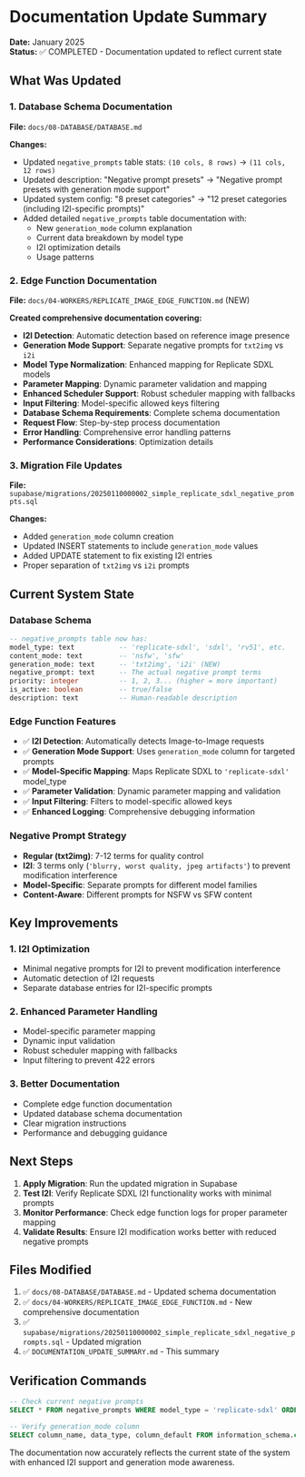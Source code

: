 # Documentation Update Summary

**Date:** January 2025  
**Status:** ✅ COMPLETED - Documentation updated to reflect current state

## **What Was Updated**

### **1. Database Schema Documentation**
**File:** `docs/08-DATABASE/DATABASE.md`

**Changes:**
- Updated `negative_prompts` table stats: `(10 cols, 8 rows)` → `(11 cols, 12 rows)`
- Updated description: "Negative prompt presets" → "Negative prompt presets with generation mode support"
- Updated system config: "8 preset categories" → "12 preset categories (including I2I-specific prompts)"
- Added detailed `negative_prompts` table documentation with:
  - New `generation_mode` column explanation
  - Current data breakdown by model type
  - I2I optimization details
  - Usage patterns

### **2. Edge Function Documentation**
**File:** `docs/04-WORKERS/REPLICATE_IMAGE_EDGE_FUNCTION.md` (NEW)

**Created comprehensive documentation covering:**
- **I2I Detection**: Automatic detection based on reference image presence
- **Generation Mode Support**: Separate negative prompts for `txt2img` vs `i2i`
- **Model Type Normalization**: Enhanced mapping for Replicate SDXL models
- **Parameter Mapping**: Dynamic parameter validation and mapping
- **Enhanced Scheduler Support**: Robust scheduler mapping with fallbacks
- **Input Filtering**: Model-specific allowed keys filtering
- **Database Schema Requirements**: Complete schema documentation
- **Request Flow**: Step-by-step process documentation
- **Error Handling**: Comprehensive error handling patterns
- **Performance Considerations**: Optimization details

### **3. Migration File Updates**
**File:** `supabase/migrations/20250110000002_simple_replicate_sdxl_negative_prompts.sql`

**Changes:**
- Added `generation_mode` column creation
- Updated INSERT statements to include `generation_mode` values
- Added UPDATE statement to fix existing I2I entries
- Proper separation of `txt2img` vs `i2i` prompts

## **Current System State**

### **Database Schema**
```sql
-- negative_prompts table now has:
model_type: text           -- 'replicate-sdxl', 'sdxl', 'rv51', etc.
content_mode: text         -- 'nsfw', 'sfw'
generation_mode: text      -- 'txt2img', 'i2i' (NEW)
negative_prompt: text      -- The actual negative prompt terms
priority: integer          -- 1, 2, 3... (higher = more important)
is_active: boolean         -- true/false
description: text          -- Human-readable description
```

### **Edge Function Features**
- ✅ **I2I Detection**: Automatically detects Image-to-Image requests
- ✅ **Generation Mode Support**: Uses `generation_mode` column for targeted prompts
- ✅ **Model-Specific Mapping**: Maps Replicate SDXL to `'replicate-sdxl'` model_type
- ✅ **Parameter Validation**: Dynamic parameter mapping and validation
- ✅ **Input Filtering**: Filters to model-specific allowed keys
- ✅ **Enhanced Logging**: Comprehensive debugging information

### **Negative Prompt Strategy**
- **Regular (txt2img)**: 7-12 terms for quality control
- **I2I**: 3 terms only (`'blurry, worst quality, jpeg artifacts'`) to prevent modification interference
- **Model-Specific**: Separate prompts for different model families
- **Content-Aware**: Different prompts for NSFW vs SFW content

## **Key Improvements**

### **1. I2I Optimization**
- Minimal negative prompts for I2I to prevent modification interference
- Automatic detection of I2I requests
- Separate database entries for I2I-specific prompts

### **2. Enhanced Parameter Handling**
- Model-specific parameter mapping
- Dynamic input validation
- Robust scheduler mapping with fallbacks
- Input filtering to prevent 422 errors

### **3. Better Documentation**
- Complete edge function documentation
- Updated database schema documentation
- Clear migration instructions
- Performance and debugging guidance

## **Next Steps**

1. **Apply Migration**: Run the updated migration in Supabase
2. **Test I2I**: Verify Replicate SDXL I2I functionality works with minimal prompts
3. **Monitor Performance**: Check edge function logs for proper parameter mapping
4. **Validate Results**: Ensure I2I modification works better with reduced negative prompts

## **Files Modified**

1. ✅ `docs/08-DATABASE/DATABASE.md` - Updated schema documentation
2. ✅ `docs/04-WORKERS/REPLICATE_IMAGE_EDGE_FUNCTION.md` - New comprehensive documentation
3. ✅ `supabase/migrations/20250110000002_simple_replicate_sdxl_negative_prompts.sql` - Updated migration
4. ✅ `DOCUMENTATION_UPDATE_SUMMARY.md` - This summary

## **Verification Commands**

```sql
-- Check current negative prompts
SELECT * FROM negative_prompts WHERE model_type = 'replicate-sdxl' ORDER BY content_mode, generation_mode, priority;

-- Verify generation_mode column
SELECT column_name, data_type, column_default FROM information_schema.columns WHERE table_name = 'negative_prompts' AND column_name = 'generation_mode';
```

The documentation now accurately reflects the current state of the system with enhanced I2I support and generation mode awareness.

